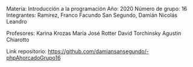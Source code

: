 Materia: Introducción a la programación 
Año: 2020
Número de grupo: 16
Integrantes: Ramirez, Franco Facundo
             San Segundo, Damián Nicolás Leandro

Profesores: Karina Krozas
            María José Rotter
            David Torchinsky
            Agustin Chiarotto

Link repositorio: https://github.com/damiansansegundo/-phpAhorcadoGrupo16
